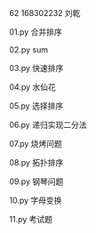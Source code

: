   62   168302232 
  刘乾
  
  01.py  合并排序
  
  02.py   sum
  
  03.py  快速排序
  
  04.py  水仙花
  
  05.py  选择排序
  
  06.py  递归实现二分法
  
  07.py  烧烤问题
  
  08.py  拓扑排序
  
  09.py  钢琴问题

  10.py  字母变换

  11.py  考试题
